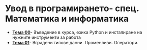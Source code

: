 # Увод в програмирането- спец. Математика и информатика

- **[Тема 00](https://github.com/KristianIvanov24/Introduction_to_programing_FMI/tree/main/sem.00)**- Въведение в курса, езика Python и инсталиране на нужните инструменти за работа
- **[Тема 01](https://github.com/KristianIvanov24/Introduction_to_programing_FMI/tree/main/sem.01)**- Вградени типове данни. Променливи. Оператори.
